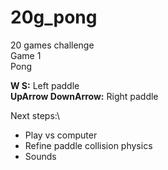 # 20g_pong

20 games challenge\
Game 1\
Pong

**W S:**    Left paddle\
**UpArrow	DownArrow:** Right paddle

Next steps:\
- Play vs computer
- Refine paddle collision physics
- Sounds

